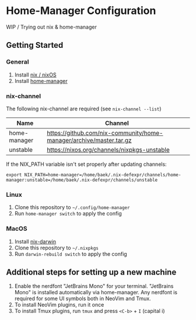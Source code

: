 # Home-Manager Configuration

WIP / Trying out nix & home-manager

## Getting Started

### General
1. Install [nix / nixOS](https://nixos.org/download/)
2. Install [home-manager](https://nix-community.github.io/home-manager/index.xhtml#ch-installation)

### nix-channel
The following nix-channel are required (see `nix-channel --list`)

|Name|Channel|
|---|---|
| home-manager | https://github.com/nix-community/home-manager/archive/master.tar.gz |
| unstable | https://nixos.org/channels/nixpkgs-unstable |

If the NIX_PATH variable isn't set properly after updating channels:

```
export NIX_PATH=home-manager=/home/baek/.nix-defexpr/channels/home-manager:unstable=/home/baek/.nix-defexpr/channels/unstable
```

### Linux
1. Clone this repository to `~/.config/home-manager`
2. Run `home-manager switch` to apply the config

### MacOS
1. Install [nix-darwin](https://github.com/LnL7/nix-darwin)
2. Clone this repository to `~/.nixpkgs`
3. Run `darwin-rebuild switch` to apply the config

## Additional steps for setting up a new machine
1. Enable the nerdfont "JetBrains Mono" for your terminal. "JetBrains Mono" is installed automatically via home-manager. Any nerdfont is required for some UI symbols both in NeoVim and Tmux.
2. To install NeoVim plugins, run it once
3. To install Tmux plugins, run `tmux` and press `<C-b>` + `I` (capital i)
